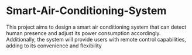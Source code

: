 # Smart-Air-Conditioning-System
This project aims to design a smart air conditioning system that can detect human presence and adjust its power consumption accordingly. Additionally, the system will provide users with remote control capabilities, adding to its convenience and flexibility
